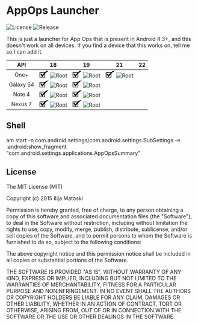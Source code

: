 AppOps Launcher
===============

![License](https://img.shields.io/badge/license-MIT-blue.svg "License")
![Release](https://img.shields.io/badge/release-1.0-blue.svg "Release")

This is just a launcher for App Ops that is present in Android 4.3+, and this doesn't work on all devices.
If you find a device that this works on, tell me so I can add it.


|    API    	| 18 	                         |               19               	| 21	| 22 	|
|:---------:	|:------------------------------:|:------------------------------:	|:--:	|:--:	|
|   One+   	    | ![OK](Resources/checkmark.jpg) ![Root](https://img.shields.io/badge/ROOT-no-blue.svg) | ![OK](Resources/checkmark.jpg)  ![Root](https://img.shields.io/badge/ROOT-no-blue.svg)	| ![OK](Resources/checkmark.jpg) ![Root](https://img.shields.io/badge/ROOT-yes-red.svg)    	|    	|
|   Galaxy S4 	| ![OK](Resources/checkmark.jpg) ![Root](https://img.shields.io/badge/ROOT-no-blue.svg) | ![OK](Resources/checkmark.jpg) ![Root](https://img.shields.io/badge/ROOT-no-blue.svg)   |    	|    	|
|   Note 4      | ![OK](Resources/checkmark.jpg) ![Root](https://img.shields.io/badge/ROOT-yes-red.svg) | ![OK](Resources/checkmark.jpg) ![Root](https://img.shields.io/badge/ROOT-yes-red.svg) |    	|    	|
|   Nexus 7   	| ![OK](Resources/checkmark.jpg) ![Root](https://img.shields.io/badge/ROOT-yes-red.svg) | ![OK](Resources/checkmark.jpg) ![Root](https://img.shields.io/badge/ROOT-yes-red.svg)  |    	|    	|


Shell
-----
am start -n com.android.settings/com.android.settings.SubSettings -e :android:show_fragment "com.android.settings.applications.AppOpsSummary"

License
-------

The MIT License (MIT)

Copyright (c) 2015 Ilija Matoski

Permission is hereby granted, free of charge, to any person obtaining a copy
of this software and associated documentation files (the "Software"), to deal
in the Software without restriction, including without limitation the rights
to use, copy, modify, merge, publish, distribute, sublicense, and/or sell
copies of the Software, and to permit persons to whom the Software is
furnished to do so, subject to the following conditions:

The above copyright notice and this permission notice shall be included in
all copies or substantial portions of the Software.

THE SOFTWARE IS PROVIDED "AS IS", WITHOUT WARRANTY OF ANY KIND, EXPRESS OR
IMPLIED, INCLUDING BUT NOT LIMITED TO THE WARRANTIES OF MERCHANTABILITY,
FITNESS FOR A PARTICULAR PURPOSE AND NONINFRINGEMENT. IN NO EVENT SHALL THE
AUTHORS OR COPYRIGHT HOLDERS BE LIABLE FOR ANY CLAIM, DAMAGES OR OTHER
LIABILITY, WHETHER IN AN ACTION OF CONTRACT, TORT OR OTHERWISE, ARISING FROM,
OUT OF OR IN CONNECTION WITH THE SOFTWARE OR THE USE OR OTHER DEALINGS IN
THE SOFTWARE.